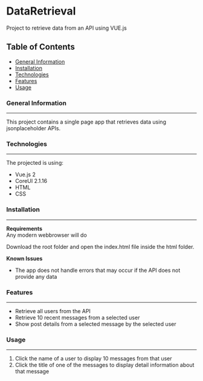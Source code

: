 # DataRetrieval
Project to retrieve data from an API using VUE.js

## Table of Contents
* [General Information](#general-information)
* [Installation](#installation)
* [Technologies](#technologies)
* [Features](#features)
* [Usage](#usage)

### General Information
---
This project contains a single page app that retrieves data using jsonplaceholder APIs.

### Technologies
---
The projected is using:
* Vue.js 2
* CoreUI 2.1.16
* HTML
* CSS

### Installation
---
**Requirements**<br/>
Any modern webbrowser will do

Download the root folder and open the index.html file inside the html folder.

**Known Issues**
* The app does not handle errors that may occur if the API does not provide any data

### Features
---
* Retrieve all users from the API
* Retrieve 10 recent messages from a selected user
* Show post details from a selected message by the selected user

### Usage
---
1) Click the name of a user to display 10 messages from that user
2) Click the title of one of the messages to display detail information about that message
